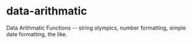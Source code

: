 # data-arithmatic
Data Arithmatic Functions -- string olympics, number formatting, simple date formatting, the like.
